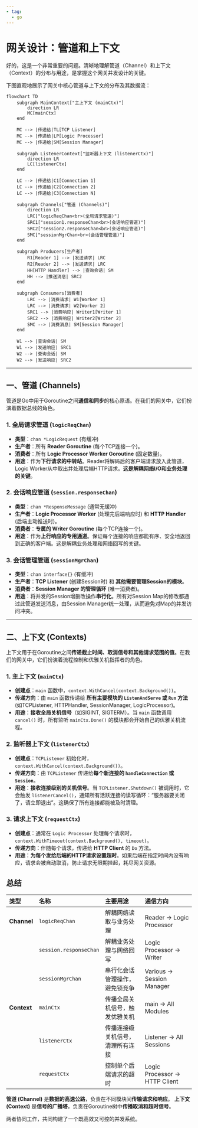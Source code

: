 ```yaml
---
- tag:
  - go
---
```


# 网关设计：管道和上下文

好的，这是一个非常重要的问题。清晰地理解管道（Channel）和上下文（Context）的分布与用途，是掌握这个网关并发设计的关键。

下图直观地展示了网关中核心管道与上下文的分布及其数据流：

```mermaid
flowchart TD
    subgraph MainContext["主上下文 (mainCtx)"]
        direction LR
        MC[mainCtx]
    end

    MC --> |传递给|TL[TCP Listener]
    MC --> |传递给|LP[Logic Processor]
    MC --> |传递给|SM[Session Manager]

    subgraph ListenerContext["监听器上下文 (listenerCtx)"]
        direction LR
        LC[listenerCtx]
    end

    LC --> |传递给|C1[Connection 1]
    LC --> |传递给|C2[Connection 2]
    LC --> |传递给|C3[Connection N]

    subgraph Channels["管道 (Channels)"]
        direction LR
        LRC["logicReqChan<br>(全局请求管道)"]
        SRC1["session1.responseChan<br>(会话响应管道)"]
        SRC2["session2.responseChan<br>(会话响应管道)"]
        SMC["sessionMgrChan<br>(会话管理管道)"]
    end

    subgraph Producers[生产者]
        R1[Reader 1] --> |发送请求| LRC
        R2[Reader 2] --> |发送请求| LRC
        HH[HTTP Handler] --> |查询会话| SM
        HH --> |推送消息| SRC2
    end

    subgraph Consumers[消费者]
        LRC --> |消费请求| W1[Worker 1]
        LRC --> |消费请求| W2[Worker 2]
        SRC1 --> |消费响应| Writer1[Writer 1]
        SRC2 --> |消费响应| Writer2[Writer 2]
        SMC --> |消费消息| SM[Session Manager]
    end

    W1 --> |查询会话| SM
    W1 --> |发送响应| SRC1
    W2 --> |查询会话| SM
    W2 --> |发送响应| SRC2
```

---

## 一、管道 (Channels)

管道是Go中用于Goroutine之间**通信和同步**的核心原语。在我们的网关中，它们扮演着数据总线的角色。

### 1. 全局请求管道 (`logicReqChan`)

- **类型**：`chan *LogicRequest` (有缓冲)
- **生产者**：所有 **Reader Goroutine** (每个TCP连接一个)。
- **消费者**：所有 **Logic Processor Worker Goroutine** (固定数量)。
- **用途**：作为**下行请求的中转站**。Reader将解码后的客户端请求放入此管道，Logic Worker从中取出并处理后端HTTP请求。**这是解耦网络I/O和业务处理的关键**。

### 2. 会话响应管道 (`session.responseChan`)

- **类型**：`chan *ResponseMessage` (通常无缓冲)
- **生产者**：**Logic Processor Worker** (处理完后端响应时) 和 **HTTP Handler** (后端主动推送时)。
- **消费者**：**专属的 Writer Goroutine** (每个TCP连接一个)。
- **用途**：作为**上行响应的专用通道**。保证每个连接的响应都能有序、安全地返回到正确的客户端。这是解耦业务处理和网络回写的关键。

### 3. 会话管理管道 (`sessionMgrChan`)

- **类型**：`chan interface{}` (有缓冲)
- **生产者**：**TCP Listener** (创建Session时) 和 **其他需要管理Session的模块**。
- **消费者**：**Session Manager 的管理循环** (唯一消费者)。
- **用途**：将并发的Session增删改操作**串行化**。所有对Session Map的修改都通过此管道发送消息，由Session Manager统一处理，从而避免对Map的并发访问冲突。

---

## 二、上下文 (Contexts)

上下文用于在Goroutine之间**传递截止时间、取消信号和其他请求范围的值**。在我们的网关中，它们扮演着流程控制和优雅关机指挥者的角色。

### 1. 主上下文 (`mainCtx`)

- **创建点**：`main` 函数中，`context.WithCancel(context.Background())`。
- **传递方向**：由 `main` 函数传递给 **所有主要模块的 `ListenAndServe` 或 `Run` 方法** (如TCPListener, HTTPHandler, SessionManager, LogicProcessor)。
- **用途**：**接收全局关机信号**（如SIGINT, SIGTERM）。当 `main` 函数调用 `cancel()` 时，所有监听 `mainCtx.Done()` 的模块都会开始自己的优雅关机流程。

### 2. 监听器上下文 (`listenerCtx`)

- **创建点**：`TCPListener` 初始化时，`context.WithCancel(context.Background())`。
- **传递方向**：由 `TCPListener` 传递给**每个新连接的 `handleConnection` 或 `Session`**。
- **用途**：**接收连接级别的关机信号**。当 `TCPListener.Shutdown()` 被调用时，它会触发 `listenerCancel()`，通知所有活跃连接的读写循环：“服务器要关闭了，请立即退出”。这确保了所有连接都能被及时清理。

### 3. 请求上下文 (`requestCtx`)

- **创建点**：通常在 `Logic Processor` 处理每个请求时，`context.WithTimeout(context.Background(), timeout)`。
- **传递方向**：伴随每个请求，传递给 **HTTP Client** 的 `Do` 方法。
- **用途**：**为每个发给后端的HTTP请求设置超时**。如果后端在指定时间内没有响应，请求会被自动取消，防止请求无限期挂起，耗尽网关资源。

## 总结

| 类型         | 名称                  | 主要用途                           | 通信方向                      |
| :----------- | :-------------------- | :--------------------------------- | :-------------------------- |
| **Channel**  | `logicReqChan`        | 解耦网络读取与业务处理             | Reader -> Logic Processor   |
|              | `session.responseChan`| 解耦业务处理与网络回写             | Logic Processor -> Writer   |
|              | `sessionMgrChan`      | 串行化会话管理操作，避免锁竞争     | Various -> Session Manager  |
| **Context**  | `mainCtx`             | 传播全局关机信号，触发优雅关机     | main -> All Modules         |
|              | `listenerCtx`         | 传播连接级关机信号，清理所有连接   | Listener -> All Sessions    |
|              | `requestCtx`          | 控制单个后端请求的超时             | Logic Processor -> HTTP Client |

**管道 (Channel)** 是**数据的高速公路**，负责在不同模块间**传输请求和响应**。
**上下文 (Context)** 是**信号的广播塔**，负责在Goroutine树中**传播取消和超时信号**。

两者协同工作，共同构建了一个既高效又可控的并发系统。
